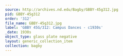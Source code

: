 ```yaml
---
source: http://archives.nd.edu/Bagby/GBBY-45g312.jpg
pid: GBBY-45g312
order: '312'
file_name: GBBY-45g312.jpg
label: 'GBBY 45G/312: Campus Dances - c1930s'
_date: 1930s
object_type: glass plate negative
layout: generic_collection_item
collection: bagby
---
```

